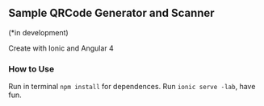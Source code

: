 ## Sample QRCode Generator and Scanner
(*in development)

Create with Ionic and Angular 4

### How to Use

Run in terminal `npm install` for dependences.
Run `ionic serve -lab`, have fun.